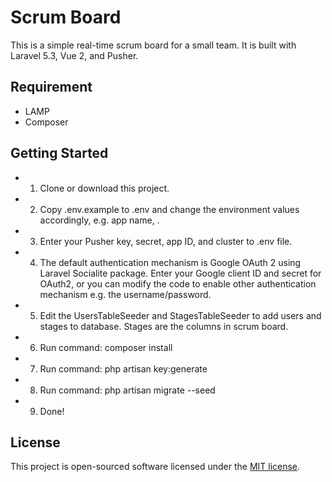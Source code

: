 # Scrum Board

This is a simple real-time scrum board for a small team. It is built with Laravel 5.3, Vue 2, and Pusher.

## Requirement
* LAMP
* Composer

## Getting Started
* 1. Clone or download this project.
* 2. Copy .env.example to .env and change the environment values accordingly, e.g. app name, .
* 3. Enter your Pusher key, secret, app ID, and cluster to .env file.
* 4. The default authentication mechanism is Google OAuth 2 using Laravel Socialite package. Enter your Google client ID and secret for OAuth2, or you can modify the code to enable other authentication mechanism e.g. the username/password.
* 5. Edit the UsersTableSeeder and StagesTableSeeder to add users and stages to database. Stages are the columns in scrum board.
* 6. Run command: composer install
* 7. Run command: php artisan key:generate
* 8. Run command: php artisan migrate --seed
* 9. Done!

## License
This project is open-sourced software licensed under the [MIT license](http://opensource.org/licenses/MIT).
